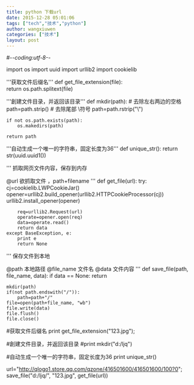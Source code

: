 ```yaml
---
title: python 下载url
date: 2015-12-28 05:01:06
tags: ["tech","技术","python"]
author: wangxiuwen
categories: ["技术"]
layout: post
---
```




#-*-coding:utf-8-*- 

import os
import uuid
import urllib2
import cookielib

'''获取文件后缀名'''
def get_file_extension(file):  
    return os.path.splitext(file)  

'''創建文件目录，并返回该目录'''
def mkdir(path):
    # 去除左右两边的空格
    path=path.strip()
    # 去除尾部 \符号
    path=path.rstrip("\\")

    if not os.path.exists(path):
        os.makedirs(path)
        
    return path

'''自动生成一个唯一的字符串，固定长度为36'''
def unique_str():
    return str(uuid.uuid1())

'''
抓取网页文件内容，保存到内存

@url 欲抓取文件 ，path+filename
'''
def get_file(url):
    try:
        cj=cookielib.LWPCookieJar()
        opener=urllib2.build_opener(urllib2.HTTPCookieProcessor(cj))
        urllib2.install_opener(opener)
        
        req=urllib2.Request(url)
        operate=opener.open(req)
        data=operate.read()
        return data
    except BaseException, e:
        print e
        return None
    
'''
保存文件到本地

@path  本地路径
@file_name 文件名
@data 文件内容
'''
def save_file(path, file_name, data):
    if data == None:
        return
    
    mkdir(path)
    if(not path.endswith("/")):
        path=path+"/"
    file=open(path+file_name, "wb")
    file.write(data)
    file.flush()
    file.close()
 

#获取文件后缀名
print get_file_extension("123.jpg");

#創建文件目录，并返回该目录
#print mkdir("d:/ljq")

#自动生成一个唯一的字符串，固定长度为36
print unique_str()

url="http://qlogo1.store.qq.com/qzone/416501600/416501600/100?0";
save_file("d:/ljq/", "123.jpg", get_file(url))

